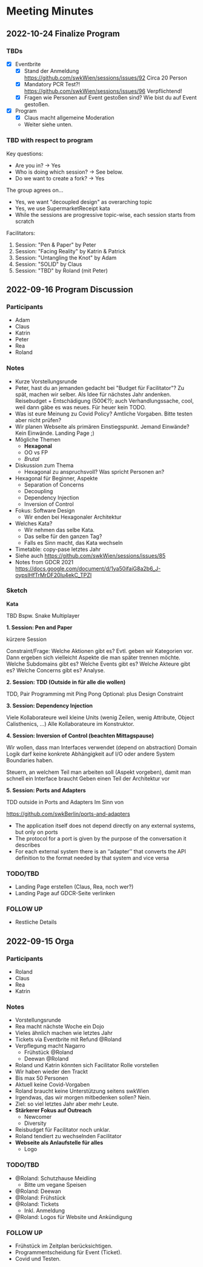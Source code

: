 # Meeting Minutes

## 2022-10-24 Finalize Program

### TBDs

- [x] Eventbrite
  - [x] Stand der Anmeldung https://github.com/swkWien/sessions/issues/92
        Circa 20 Person
  - [x] Mandatory PCR Test?! https://github.com/swkWien/sessions/issues/96
        Verpflichtend!
  - [x] Fragen wie Personen auf Event gestoßen sind?
        Wie bist du auf Event gestoßen.
- [x] Program
  - [x] Claus macht allgemeine Moderation
  - Weiter siehe unten.

### TBD with respect to program

Key questions:
- Are you in? -> Yes
- Who is doing which session? -> See below.
- Do we want to create a fork? -> Yes

The group agrees on...
- Yes, we want "decoupled design" as overarching topic
- Yes, we use SupermarketReceipt kata
- While the sessions are progressive topic-wise,
  each session starts from scratch

Facilitators:
1. Session: "Pen & Paper" by Peter
2. Session: "Facing Reality" by Katrin & Patrick
3. Session: "Untangling the Knot" by Adam
4. Session: "SOLID" by Claus
5. Session: "TBD" by Roland (mit Peter)


## 2022-09-16 Program Discussion

### Participants
- Adam
- Claus
- Katrin
- Peter
- Rea
- Roland

### Notes
- Kurze Vorstellungsrunde
- Peter, hast du an jemanden gedacht bei "Budget für Facilitator"? Zu spät, machen wir selber. Als Idee für nächstes Jahr andenken. Reisebudget + Entschädigung (500€?); auch Verhandlungssache, cool, weil dann gäbe es was neues. Für heuer kein TODO.
- Was ist eure Meinung zu Covid Policy? Amtliche Vorgaben. Bitte testen aber nicht prüfen?
- Wir planen Webseite als primären Einstiegspunkt. Jemand Einwände? Kein Einwände. Landing Page ;)
- Mögliche Themen
  - **Hexagonal**
  - OO vs FP
  - *Brutal*
- Diskussion zum Thema
  - Hexagonal zu anspruchsvoll? Was spricht Personen an?
- Hexagonal für Beginner, Aspekte
  - Separation of Concerns
  - Decoupling
  - Dependency Injection
  - Inversion of Control
- Fokus: Software Design
  - Wir enden bei Hexagonaler Architektur
- Welches Kata?
  - Wir nehmen das selbe Kata.
  - Das selbe für den ganzen Tag?
  - Falls es Sinn macht, das Kata wechseln
- Timetable: copy-pase letztes Jahr
- Siehe auch https://github.com/swkWien/sessions/issues/85
- Notes from GDCR 2021 https://docs.google.com/document/d/1ya50ifaiG8a2b6_J-oypsIHfTrMrDF20lu4ekC_TPZI

### Sketch

**Kata**

TBD
Bspw. Snake
Multiplayer

**1. Session: Pen and Paper**

kürzere Session

Constraint/Frage:
Welche Aktionen gibt es? Evtl. geben wir Kategorien vor. Dann ergeben sich vielleicht Aspekte die man später trennen möchte.
Welche Subdomains gibt es?
Welche Events gibt es?
Welche Akteure gibt es?
Welche Concerns gibt es?
Analyse.

**2. Session: TDD (Outside in für alle die wollen)**

TDD, Pair Programming mit Ping Pong
Optional: plus Design Constraint

**3. Session: Dependency Injection**

Viele Kollaborateure weil kleine Units (wenig Zeilen, wenig Attribute, Object Calisthenics, ...)
Alle Kollaborateure im Konstruktor.

**4. Session: Inversion of Control (beachten Mittagspause)**

Wir wollen, dass man Interfaces verwendet (depend on abstraction)
Domain Logik darf keine konkrete Abhängigkeit auf I/O oder andere System Boundaries haben.

Steuern, an welchem Teil man arbeiten soll (Aspekt vorgeben), damit man schnell ein Interface braucht
Geben einen Teil der Architektur vor

**5. Session: Ports and Adapters**

TDD outside in
Ports and Adapters
Im Sinn von

https://github.com/swkBerlin/ports-and-adapters

- The application itself does not depend directly on any external systems, but only on ports
- The protocol for a port is given by the purpose of the conversation it describes
- For each external system there is an ‘’adapter’’ that converts the API definition to the format needed by that system and vice versa


### TODO/TBD
- Landing Page erstellen (Claus, Rea, noch wer?)
- Landing Page auf GDCR-Seite verlinken

### FOLLOW UP
- Restliche Details


## 2022-09-15 Orga

### Participants
- Roland
- Claus
- Rea
- Katrin

### Notes
- Vorstellungsrunde
- Rea macht nächste Woche ein Dojo
- Vieles ähnlich machen wie letztes Jahr
- Tickets via Eventbrite mit Refund @Roland
- Verpflegung macht Nagarro
  - Frühstück @Roland
  - Deewan @Roland
- Roland und Katrin könnten sich Facilitator Rolle vorstellen
- Wir haben wieder den Trackt
- Bis max 50 Personen
- Aktuell keine Covid-Vorgaben
- Roland braucht keine Unterstützung seitens swkWien
- Irgendwas, das wir morgen mitbedenken sollen? Nein.
- Ziel: so viel letztes Jahr aber mehr Leute.
- **Stärkerer Fokus auf Outreach**
  - Newcomer
  - Diversity
- Reisbudget für Facilitator noch unklar.
- Roland tendiert zu wechselnden Facilitator
- **Webseite als Anlaufstelle für alles**
  - Logo

### TODO/TBD
- @Roland: Schutzhause Meidling
  - Bitte um vegane Speisen
- @Roland: Deewan
- @Roland: Frühstück
- @Roland: Tickets
  - Inkl. Anmeldung
- @Roland: Logos für Website und Ankündigung

### FOLLOW UP
- Frühstück im Zeitplan berücksichtigen.
- Programmentscheidung für Event (Ticket).
- Covid und Testen.

